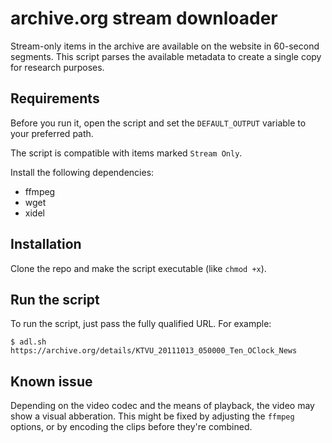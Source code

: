 # archive.org stream downloader

Stream-only items in the archive are available on the website in 60-second segments.
This script parses the available metadata to create a single copy for research purposes.

## Requirements


Before you run it, open the script and set the `DEFAULT_OUTPUT` variable to your preferred path.

The script is compatible with items marked `Stream Only`.

Install the following dependencies:

* ffmpeg
* wget
* xidel

## Installation

Clone the repo and make the script executable (like `chmod +x`).

## Run the script

To run the script, just pass the fully qualified URL.
For example:

```
$ adl.sh https://archive.org/details/KTVU_20111013_050000_Ten_OClock_News
```

## Known issue

Depending on the video codec and the means of playback, the video may show a visual abberation.
This might be fixed by adjusting the `ffmpeg` options, or by encoding the clips before they're combined.
